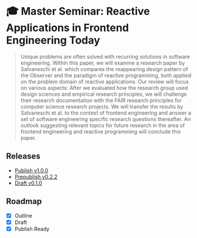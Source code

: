 # 🎓 Master Seminar: Reactive Applications in Frontend Engineering Today

> Unique problems are often solved with recurring solutions in software engineering. Within this paper, we will examine a research paper by Salvaneschi et al. which compares the reappearing design pattern of the Observer and the paradigm of reactive programming, both applied on the problem domain of reactive applications. Our review will focus on various aspects: After we evaluated how the research group used design sciences and empirical research principles, we will challenge their research documentation with the FAIR research principles for computer science research projects. We will transfer the results by Salvaneschi et al. to the context of frontend engineering and answer a set of software engineering specific research questions thereafter. An outlook suggesting relevant topics for future research in the area of frontend engineering and reactive programming will conclude this paper.

## Releases

- [Publish v1.0.0](https://github.com/swissmanu/mse-seminar-reactive-applications-in-frontend-engineering-today/releases/tag/v1.0.0)
- [Prepublish v0.2.2](https://github.com/swissmanu/mse-seminar-reactive-applications-in-frontend-engineering-today/releases/tag/v0.3.0-prepublish)
- [Draft v0.1.0](https://github.com/swissmanu/mse-seminar-reactive-applications-in-frontend-engineering-today/releases/tag/v0.2.0-draft)

## Roadmap

- [x] Outline
- [x] Draft
- [x] Publish Ready

